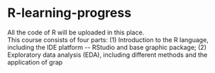 # R-learning-progress
All the code of R will be uploaded in this place.  
This course consists of four parts: (1) Introduction to the R language, including the IDE platform -- RStudio and base graphic package; (2) Exploratory data analysis (EDA), including different methods and the application of grap

